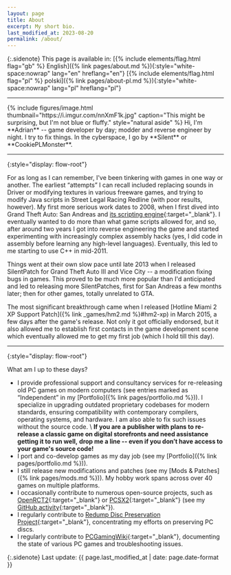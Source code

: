 ```yaml
---
layout: page
title: About
excerpt: My short bio.
last_modified_at: 2023-08-20
permalink: /about/
---
```


{:.sidenote}
This page is available in:
[{% include elements/flag.html flag="gb" %} English]({% link pages/about.md %}){:style="white-space:nowrap" lang="en" hreflang="en"}
[{% include elements/flag.html flag="pl" %} polski]({% link pages/about-pl.md %}){:style="white-space:nowrap" lang="pl" hreflang="pl"}

***

<div style="display: flow-root" markdown="1">
{% include figures/image.html thumbnail="https://i.imgur.com/nnXmF1k.jpg" caption="This might be surprising, but I'm not blue or fluffy." style="natural aside" %}
Hi, I'm **Adrian** -- game developer by day; modder and reverse engineer by night. I try to fix things.
In the cyberspace, I go by **Silent** or **CookiePLMonster**.

***
{:style="display: flow-root"}

For as long as I can remember, I've been tinkering with games in one way or another.
The earliest <q>attempts</q> I can recall included replacing sounds in Driver or modifying textures in various freeware games,
and trying to modify Java scripts in Street Legal Racing Redline (with poor results, however).
My first more serious work dates to 2008, when I first dived into Grand Theft Auto: San Andreas and [its scripting
engine](https://gtamods.com/wiki/SCM_language){:target="_blank"}. I eventually wanted to do more than what game scripts allowed for,
and so, after around two years I got into reverse engineering the game and started experimenting with increasingly
complex assembly hacks (yes, I did code in assembly before learning any high-level languages).
Eventually, this led to me starting to use C++ in mid-2011.

Things went at their own slow pace until late 2013 when I released SilentPatch for Grand Theft Auto III and
Vice City -- a modification fixing bugs in games. This proved to be much more popular than I'd anticipated
and led to releasing more SilentPatches, first for San Andreas a few months later; then for other games,
totally unrelated to GTA.

The most significant breakthrough came when I released [Hotline Miami 2 XP Support Patch]({% link _games/hm2.md %}#hm2-xp)
in March 2015, a few days after the game's release.
Not only it got officially endorsed, but it also allowed me to establish first contacts in the game development scene which
eventually allowed me to get my first job (which I hold till this day).

***
{:style="display: flow-root"}

What am I up to these days?
* I provide professional support and consultancy services for re-releasing old PC games on modern computers
  (see entries marked as <q>Independent</q> in my [Portfolio]({% link pages/portfolio.md %})). I specialize in upgrading outdated proprietary codebases for modern standards,
  ensuring compatibility with contemporary compilers, operating systems, and hardware. I am also able to fix such issues without the source code. \\
  **If you are a publisher with plans to re-release a classic game on digital storefronts and need assistance getting it to run well,**
  **drop me a line -- even if you don’t have access to your game's source code!**
* I port and co-develop games as my day job (see my [Portfolio]({% link pages/portfolio.md %})).
* I still release new modifications and patches (see my [Mods & Patches]({% link pages/mods.md %})). My hobby work spans across over 40 games on multiple platforms.
* I occasionally contribute to numerous open-source projects, such as [OpenRCT2](https://openrct2.io/){:target="_blank"} or [PCSX2](https://pcsx2.net/){:target="_blank"}
  (see my [GitHub activity](https://github.com/CookiePLMonster){:target="_blank"}).
* I regularly contribute to [Redump Disc Preservation Project](http://redump.org/){:target="_blank"}, concentrating my efforts on preserving PC discs.
* I regularly contribute to [PCGamingWiki](https://www.pcgamingwiki.com/){:target="_blank"}, documenting the state of various PC games and troubleshooting issues.

{:.sidenote}
Last update: {{ page.last_modified_at | date: page.date-format }}
</div>
